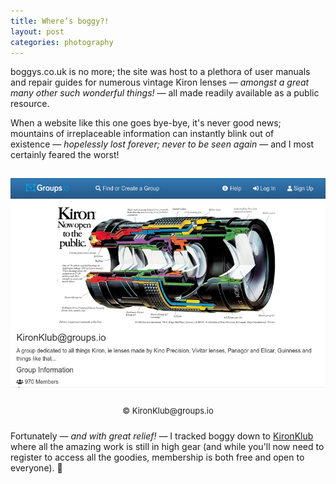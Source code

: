 ```yaml
---
title: Where’s boggy?!
layout: post
categories: photography
---
```


boggys.co.uk is no more; the site was host to a plethora of user manuals and repair guides for numerous vintage Kiron lenses&nbsp;— _amongst a great many other such wonderful things!_&nbsp;— all made readily available as a public resource. 

<!--I've never spoken with boggy; I always meant to reach out, if only to say 'thank you' for all the hard work and generosity, but&nbsp;— much to my shameful regret&nbsp;— I never got around it (and I make no excuses for my shear lack of oversight).-->

When a website like this one goes bye-bye, it's never good news; mountains of irreplaceable information can instantly blink out of existence&nbsp;— _hopelessly lost forever; never to be seen again_&nbsp;— and I most certainly feared the worst!

<!-- <div>
  <p style="padding-top: 5px;">
    <center>
      <img src="https://raw.githubusercontent.com/martbetz/martbetz.github.io/main/_includes/custom/kironklub.png" alt="The KironKlub website" width="600">
      <font size= "1">
        <br>
        © KironKlub@groups.io
      </font>
    </center>
  </p>
</div> -->

<center>
<img style="padding-top: 15px;" src="https://raw.githubusercontent.com/martbetz/martbetz.github.io/main/_includes/custom/kironklub.png" class="align-center" alt="The KironKlub Website" width="600">
</center>

<p style="text-align:center; padding-top: 5px;">
  <font size=" 2">
© KironKlub@groups.io
  </font>
</p>

<p style="padding-top: 10px;">
Fortunately&nbsp;— <i>and with great relief!</i>&nbsp;— I tracked boggy down to <a href="https://groups.io/g/KironKlub" >KironKlub</a> where all the amazing work is still in high gear (and while you'll now need to register to access all the goodies, membership is both free and open to everyone).&nbsp;🍻
</p>
